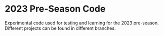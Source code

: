 # 2023 Pre-Season Code

Experimental code used for testing and learning for the 2023 pre-season. Different projects can be found in different branches.
